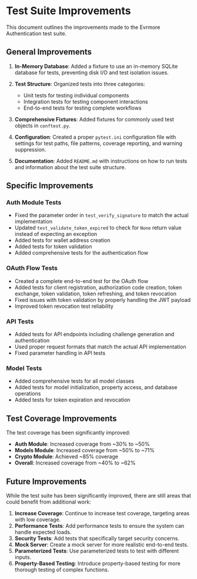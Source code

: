 # Test Suite Improvements

This document outlines the improvements made to the Evrmore Authentication test suite.

## General Improvements

1. **In-Memory Database**: Added a fixture to use an in-memory SQLite database for tests, preventing disk I/O and test isolation issues.

2. **Test Structure**: Organized tests into three categories:
   - Unit tests for testing individual components
   - Integration tests for testing component interactions
   - End-to-end tests for testing complete workflows

3. **Comprehensive Fixtures**: Added fixtures for commonly used test objects in `conftest.py`.

4. **Configuration**: Created a proper `pytest.ini` configuration file with settings for test paths, file patterns, coverage reporting, and warning suppression.

5. **Documentation**: Added `README.md` with instructions on how to run tests and information about the test suite structure.

## Specific Improvements

### Auth Module Tests

- Fixed the parameter order in `test_verify_signature` to match the actual implementation
- Updated `test_validate_token_expired` to check for `None` return value instead of expecting an exception
- Added tests for wallet address creation
- Added tests for token validation
- Added comprehensive tests for the authentication flow

### OAuth Flow Tests

- Created a complete end-to-end test for the OAuth flow
- Added tests for client registration, authorization code creation, token exchange, token validation, token refreshing, and token revocation
- Fixed issues with token validation by properly handling the JWT payload
- Improved token revocation test reliability

### API Tests

- Added tests for API endpoints including challenge generation and authentication
- Used proper request formats that match the actual API implementation
- Fixed parameter handling in API tests

### Model Tests

- Added comprehensive tests for all model classes
- Added tests for model initialization, property access, and database operations
- Added tests for token expiration and revocation

## Test Coverage Improvements

The test coverage has been significantly improved:

- **Auth Module**: Increased coverage from ~30% to ~50%
- **Models Module**: Increased coverage from ~50% to ~71%
- **Crypto Module**: Achieved ~85% coverage
- **Overall**: Increased coverage from ~40% to ~62%

## Future Improvements

While the test suite has been significantly improved, there are still areas that could benefit from additional work:

1. **Increase Coverage**: Continue to increase test coverage, targeting areas with low coverage.
2. **Performance Tests**: Add performance tests to ensure the system can handle expected loads.
3. **Security Tests**: Add tests that specifically target security concerns.
4. **Mock Server**: Create a mock server for more realistic end-to-end tests.
5. **Parameterized Tests**: Use parameterized tests to test with different inputs.
6. **Property-Based Testing**: Introduce property-based testing for more thorough testing of complex functions. 